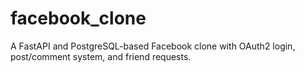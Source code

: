 # facebook_clone
A FastAPI and PostgreSQL-based Facebook clone with OAuth2 login, post/comment system, and friend requests.
